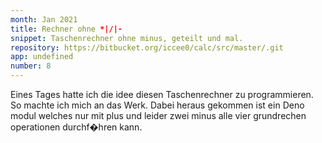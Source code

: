 ```yaml
---
month: Jan 2021
title: Rechner ohne *|/|-
snippet: Taschenrechner ohne minus, geteilt und mal.
repository: https://bitbucket.org/iccee0/calc/src/master/.git
app: undefined
number: 8
---
```


Eines Tages hatte ich die idee diesen Taschenrechner zu programmieren. So machte
ich mich an das Werk. Dabei heraus gekommen ist ein Deno modul welches nur mit
plus und leider zwei minus alle vier grundrechen operationen durchf�hren kann.
